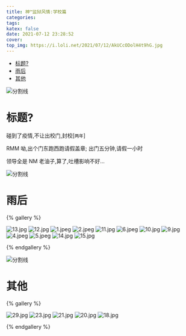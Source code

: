```yaml
---
title: 神™监狱风情:学校篇
categories:
tags:
katex: false
date: 2021-07-12 23:28:52
cover:
top_img: https://i.loli.net/2021/07/12/AkUCcODolH4t9hG.jpg
---
```


<!--
 * @?: *********************************************************************
 * @Author: Weidows
 * @LastEditors: Weidows
 * @LastEditTime: 2021-07-12 23:51:22
 * @FilePath: \Weidowsd:\Game\Github\Blog-private\source\gallery_data\Landscape\学校.md
 * @Description:
 * @!: *********************************************************************
-->

- [标题?](#标题)
- [雨后](#雨后)
- [其他](#其他)

![分割线](https://cdn.jsdelivr.net/gh/Weidows/Images/img/divider.png)

# 标题?

碰到了疫情,不让出校门,封校[`两年`]

RMM 呦,出个门东跑西跑请假盖章; 出门五分钟,请假一小时

领导全是 NM 老油子,算了,吐槽影响不好...

![分割线](https://cdn.jsdelivr.net/gh/Weidows/Images/img/divider.png)

# 雨后

{% gallery %}

![13.jpg](https://i.loli.net/2021/07/12/69luoiV7fgwUMAO.jpg)
![12.jpg](https://i.loli.net/2021/07/12/g1VjhJeLXPxdZNy.jpg)
![1.jpeg](https://i.loli.net/2021/07/12/6YyiAsN7LnDpOEX.jpg)
![2.jpeg](https://i.loli.net/2021/07/12/W9lOhg4Amp7FkPa.jpg)
![11.jpg](https://i.loli.net/2021/07/12/TOWyw4AqfLkp5Do.jpg)
![6.jpeg](https://i.loli.net/2021/07/12/7tiqH6o5ygGUAKs.jpg)
![10.jpg](https://i.loli.net/2021/07/12/LDAXBkKn34G2TC8.jpg)
![9.jpg](https://i.loli.net/2021/07/12/DUyWK4NYCw2bozP.jpg)
![4.jpeg](https://i.loli.net/2021/07/12/gCPHLJBF8prc7mY.jpg)
![5.jpeg](https://i.loli.net/2021/07/12/MzJNDq6s85IUoBm.jpg)
![14.jpg](https://i.loli.net/2021/07/12/AkUCcODolH4t9hG.jpg)
![15.jpg](https://i.loli.net/2021/07/12/Ri9HYsNczASBFnh.jpg)

{% endgallery %}

![分割线](https://cdn.jsdelivr.net/gh/Weidows/Images/img/divider.png)

# 其他

{% gallery %}

![29.jpg](https://i.loli.net/2021/07/12/Lx8kKHhna2YbDJm.jpg)
![23.jpg](https://i.loli.net/2021/07/12/ZlLTB89qeFG2P4y.jpg)
![21.jpg](https://i.loli.net/2021/07/12/U3EPMxad8g4I6hR.jpg)
![20.jpg](https://i.loli.net/2021/07/12/FKGij4thxY6kfHe.jpg)
![18.jpg](https://i.loli.net/2021/07/12/iAlbjGszhLwCFau.jpg)

{% endgallery %}
